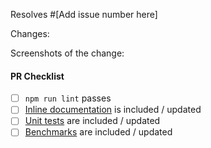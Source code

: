 <!--
  Thank you for contributing! Please use this pull request (PR) template.


 In the description field of this PR, include "resolves #XXXX" tagging the issue you are fixing. If this PR addresses the issue but doesn't completely resolve it (ie the issue should remain open after your PR is merged), write "addresses #XXXX".-->
Resolves #[Add issue number here]

 Changes: 
<!-- Add here what changes were made in this pull request and if possible provide links showcasing the changes. -->


 Screenshots of the change: 
<!-- If applicable, add screenshots depicting the changes. -->

#### PR Checklist
<!--
  To check any option, replace the "[ ]" with a "[x]". Be sure to check out how it looks in the Preview tab! Feel free to remove any portion of the template that is not relevant for your issue.
-->

- [ ] `npm run lint` passes
- [ ] [Inline documentation] is included / updated
- [ ] [Unit tests] are included / updated
- [ ] [Benchmarks] are included / updated

[Inline documentation]: https://github.com/processing/p5.js/blob/master/developer_docs/inline_documentation.md
[Unit tests]: https://github.com/processing/p5.js/tree/master/developer_docs#unit-tests
[Benchmarks]: https://github.com/processing/p5.js/blob/master/developer_docs/benchmarking_p5.md
